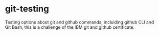 # git-testing

Testing options about git and github commands, incluiding github CLI and Git Bash, this is a challenge of the IBM git and github certificate.
